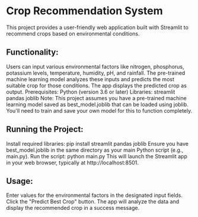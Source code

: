 # Crop Recommendation System
This project provides a user-friendly web application built with Streamlit to recommend crops based on environmental conditions.

## Functionality:
Users can input various environmental factors like nitrogen, phosphorus, potassium levels, temperature, humidity, pH, and rainfall.
The pre-trained machine learning model analyzes these inputs and predicts the most suitable crop for those conditions.
The app displays the predicted crop as output.
Prerequisites:
Python (version 3.6 or later)
Libraries:
streamlit
pandas
joblib
Note: This project assumes you have a pre-trained machine learning model saved as best_model.joblib that can be loaded using joblib. You'll need to train and save your own model for this to function completely.

## Running the Project:
Install required libraries: pip install streamlit pandas joblib
Ensure you have best_model.joblib in the same directory as your main Python script (e.g., main.py).
Run the script: python main.py
This will launch the Streamlit app in your web browser, typically at http://localhost:8501.

## Usage:
Enter values for the environmental factors in the designated input fields.
Click the "Predict Best Crop" button.
The app will analyze the data and display the recommended crop in a success message.